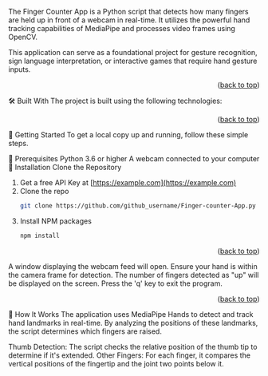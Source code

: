 <!-- Improved compatibility of back to top link: See: https://github.com/othneildrew/Best-README-Template/pull/73 -->
<a id="readme-top"></a>

<!-- PROJECT SHIELDS --> <!-- *** Replace "yourusername" with your GitHub username and "your-repo" with your repository name. *** Reference style links allow for neat code. -->



The Finger Counter App is a Python script that detects how many fingers are held up in front of a webcam in real-time. It utilizes the powerful hand tracking capabilities of MediaPipe and processes video frames using OpenCV.

This application can serve as a foundational project for gesture recognition, sign language interpretation, or interactive games that require hand gesture inputs.

<p align="right">(<a href="#readme-top">back to top</a>)</p>
🛠 Built With
The project is built using the following technologies:

<p align="right">(<a href="#readme-top">back to top</a>)</p> <!-- GETTING STARTED -->
🚀 Getting Started
To get a local copy up and running, follow these simple steps.

📎 Prerequisites
Python 3.6 or higher
A webcam connected to your computer
💾 Installation
Clone the Repository

1. Get a free API Key at [https://example.com](https://example.com)
2. Clone the repo
   ```sh
   git clone https://github.com/github_username/Finger-counter-App.py
   ```
3. Install NPM packages
   ```sh
   npm install
   ```


<p align="right">(<a href="#readme-top">back to top</a>)</p>

A window displaying the webcam feed will open.
Ensure your hand is within the camera frame for detection.
The number of fingers detected as "up" will be displayed on the screen.
Press the 'q' key to exit the program.
<p align="right">(<a href="#readme-top">back to top</a>)</p> <!-- HOW IT WORKS -->
🧠 How It Works
The application uses MediaPipe Hands to detect and track hand landmarks in real-time. By analyzing the positions of these landmarks, the script determines which fingers are raised.

Thumb Detection: The script checks the relative position of the thumb tip to determine if it's extended.
Other Fingers: For each finger, it compares the vertical positions of the fingertip and the joint two points below it.
